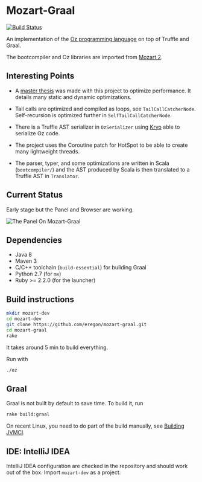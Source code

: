 # Mozart-Graal

[![Build Status](https://travis-ci.org/eregon/mozart-graal.svg?branch=master)](https://travis-ci.org/eregon/mozart-graal)

An implementation of the [Oz programming language](https://en.wikipedia.org/wiki/Oz_(programming_language)) on top of Truffle and Graal.

The bootcompiler and Oz libraries are imported from [Mozart 2](https://github.com/mozart/mozart2).

## Interesting Points

* A [master thesis](https://dial.uclouvain.be/memoire/ucl/en/object/thesis%3A10657/datastream/PDF_01/view) was made with this project to optimize performance. It details many static and dynamic optimizations.

* Tail calls are optimized and compiled as loops, see `TailCallCatcherNode`.
  Self-recursion is optimized further in `SelfTailCallCatcherNode`.

* There is a Truffle AST serializer in `OzSerializer` using [Kryo](https://github.com/EsotericSoftware/kryo) able to serialize Oz code.

* The project uses the Coroutine patch for HotSpot to be able to create many lightweight threads.

* The parser, typer, and some optimizations are written in Scala (`bootcompiler/`)
  and the AST produced by Scala is then translated to a Truffle AST in `Translator`.

## Current Status

Early stage but the Panel and Browser are working.

![The Panel On Mozart-Graal](https://pbs.twimg.com/media/Cf_bHhQXIAAtp_X.png)

## Dependencies

* Java 8
* Maven 3
* C/C++ toolchain (`build-essential`) for building Graal
* Python 2.7 (for `mx`)
* Ruby >= 2.2.0 (for the launcher)

## Build instructions

```bash
mkdir mozart-dev
cd mozart-dev
git clone https://github.com/eregon/mozart-graal.git
cd mozart-graal
rake
```

It takes around 5 min to build everything.

Run with
```bash
./oz
```

## Graal

Graal is not built by default to save time.
To build it, run
```bash
rake build:graal
```

On recent Linux, you need to do part of the build manually, see [Building JVMCI](vm/jvmci/README.md).

## IDE: IntelliJ IDEA

IntelliJ IDEA configuration are checked in the repository and should work out of the box.
Import `mozart-dev` as a project.
